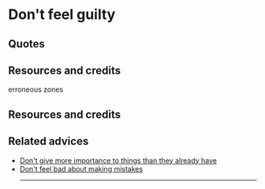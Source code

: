 # Don't feel guilty


## Quotes

## Resources and credits
erroneous zones
## Resources and credits

## Related advices

- [Don't give more importance to things than they already have](../Don't%20give%20more%20importance%20to%20things%20than%20they%20already%20have/index.md)
- [Don't feel bad about making mistakes](../Don’t%20feel%20bad%20about%20making%20mistakes/index.md)<hr/><br/>